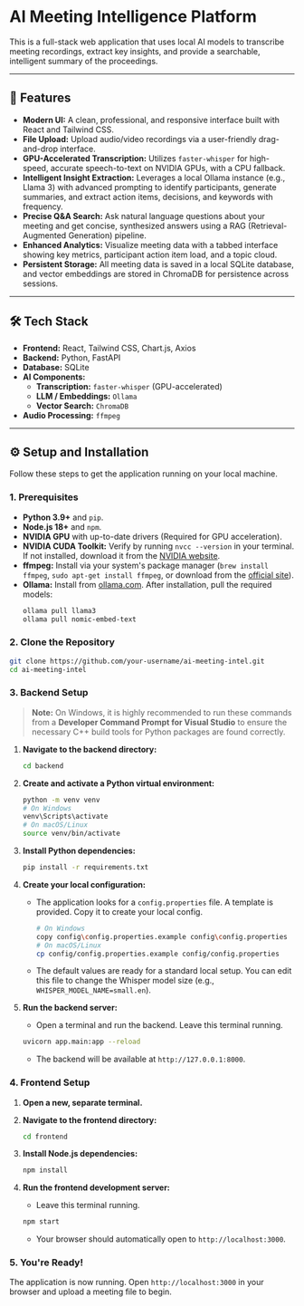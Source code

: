 # AI Meeting Intelligence Platform

This is a full-stack web application that uses local AI models to transcribe meeting recordings, extract key insights, and provide a searchable, intelligent summary of the proceedings.



---

## 🚀 Features

- **Modern UI:** A clean, professional, and responsive interface built with React and Tailwind CSS.
- **File Upload:** Upload audio/video recordings via a user-friendly drag-and-drop interface.
- **GPU-Accelerated Transcription:** Utilizes `faster-whisper` for high-speed, accurate speech-to-text on NVIDIA GPUs, with a CPU fallback.
- **Intelligent Insight Extraction:** Leverages a local Ollama instance (e.g., Llama 3) with advanced prompting to identify participants, generate summaries, and extract action items, decisions, and keywords with frequency.
- **Precise Q&A Search:** Ask natural language questions about your meeting and get concise, synthesized answers using a RAG (Retrieval-Augmented Generation) pipeline.
- **Enhanced Analytics:** Visualize meeting data with a tabbed interface showing key metrics, participant action item load, and a topic cloud.
- **Persistent Storage:** All meeting data is saved in a local SQLite database, and vector embeddings are stored in ChromaDB for persistence across sessions.

---

## 🛠️ Tech Stack

- **Frontend:** React, Tailwind CSS, Chart.js, Axios
- **Backend:** Python, FastAPI
- **Database:** SQLite
- **AI Components:**
  - **Transcription:** `faster-whisper` (GPU-accelerated)
  - **LLM / Embeddings:** `Ollama`
  - **Vector Search:** `ChromaDB`
- **Audio Processing:** `ffmpeg`

---

## ⚙️ Setup and Installation

Follow these steps to get the application running on your local machine.

### 1. Prerequisites

- **Python 3.9+** and `pip`.
- **Node.js 18+** and `npm`.
- **NVIDIA GPU** with up-to-date drivers (Required for GPU acceleration).
- **NVIDIA CUDA Toolkit:** Verify by running `nvcc --version` in your terminal. If not installed, download it from the [NVIDIA website](https://developer.nvidia.com/cuda-toolkit).
- **ffmpeg:** Install via your system's package manager (`brew install ffmpeg`, `sudo apt-get install ffmpeg`, or download from the [official site](https://ffmpeg.org/)).
- **Ollama:** Install from [ollama.com](https://ollama.com). After installation, pull the required models:
  ```sh
  ollama pull llama3
  ollama pull nomic-embed-text
  ```

### 2. Clone the Repository

```sh
git clone https://github.com/your-username/ai-meeting-intel.git
cd ai-meeting-intel
```

### 3. Backend Setup

> **Note:** On Windows, it is highly recommended to run these commands from a **Developer Command Prompt for Visual Studio** to ensure the necessary C++ build tools for Python packages are found correctly.

1.  **Navigate to the backend directory:**
    ```sh
    cd backend
    ```

2.  **Create and activate a Python virtual environment:**
    ```sh
    python -m venv venv
    # On Windows
    venv\Scripts\activate
    # On macOS/Linux
    source venv/bin/activate
    ```

3.  **Install Python dependencies:**
    ```sh
    pip install -r requirements.txt
    ```

4.  **Create your local configuration:**
    - The application looks for a `config.properties` file. A template is provided. Copy it to create your local config.
      ```sh
      # On Windows
      copy config\config.properties.example config\config.properties
      # On macOS/Linux
      cp config/config.properties.example config/config.properties
      ```
    - The default values are ready for a standard local setup. You can edit this file to change the Whisper model size (e.g., `WHISPER_MODEL_NAME=small.en`).

5.  **Run the backend server:**
    - Open a terminal and run the backend. Leave this terminal running.
    ```sh
    uvicorn app.main:app --reload
    ```
    - The backend will be available at `http://127.0.0.1:8000`.

### 4. Frontend Setup

1.  **Open a new, separate terminal.**

2.  **Navigate to the frontend directory:**
    ```sh
    cd frontend
    ```

3.  **Install Node.js dependencies:**
    ```sh
    npm install
    ```

4.  **Run the frontend development server:**
    - Leave this terminal running.
    ```sh
    npm start
    ```
    - Your browser should automatically open to `http://localhost:3000`.

### 5. You're Ready!

The application is now running. Open `http://localhost:3000` in your browser and upload a meeting file to begin.
